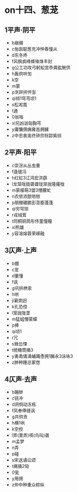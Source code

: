 ﻿# on十四、葱茏
## 1平声·阴平
- b崩绷
- c匆囱聪葱充冲忡舂憧从
- d东冬咚
- f风枫疯峰蜂锋烽丰封
- g公工功攻弓躬蚣宫恭龚肱觥供
- h轰烘哄訇
- k空
- m蒙
- p烹砰抨怦澎
- qi倾1穹芎顷1
- s松淞嵩
- t通
- 0翁嗡
- xi兄凶汹匈胸芎
- y庸慵佣痈雍邕拥臃
- z中忠衷盅终钟宗棕踪紫综
## 2平声·阳平
- c崇淙从丛虫重
- f逢缝冯
- h红虹3讧鸿宏洪蕻
- l龙笼咙胧砻聋珑茏拢隆窿栊
- m蒙檬萌3盟3懵朦虻
- n农侬浓脓哝秾
- p朋棚硼鹏彭澎膨蓬篷
- qi穷穹琼
- r戎绒茸
- t同桐铜茼彤佟童僮瞳
- xi熊雄
- y容溶熔蓉荣嵘融
## 3仄声·上声
- b绷
- c宠
- d董懂
- f讽
- g巩拱栱汞
- h哄
- ji窘炯迥
- k孔恐倥
- l笼拢陇垄
- m猛蜢懵蒙蠓
- p捧
- qi顷1
- r冗
- s耸怂悚
- t统桶筒捅3
- y勇甬俑涌蛹踊恿拥1臃永3泳咏3
- z肿种踵总冢偬
## 4仄声·去声
- b蹦蚌
- c铳冲
- d洞恫动冻栋
- f凤奉俸缝讽
- g共供贡
- h横1哄
- k空控
- l弄(里弄)哢(鸟叫)砻
- m孟梦
- n弄
- p碰
- s宋送诵讼颂
- t痛捅2恸
- 0瓮
- y用佣
- z仲中种重众粽纵
